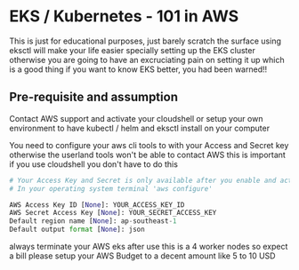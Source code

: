 # EKS / Kubernetes - 101 in AWS

This is just for educational purposes, just barely scratch the surface using eksctl will make your life easier specially setting up the EKS cluster otherwise
you are going to have an excruciating pain on setting it up which is a good thing if you want to know EKS better, you had been warned!!

## Pre-requisite and assumption

Contact AWS support and activate your cloudshell or setup your own environment to have kubectl / helm and eksctl install on your computer

You need to configure your aws cli tools to with your Access and Secret key otherwise the userland tools won't be able to contact AWS this is important
if you use cloudshell you don't have to do this

```python
# Your Access Key and Secret is only available after you enable and activate your account in AWS, it takes 24 hours so be patient
# In your operating system terminal 'aws configure'

AWS Access Key ID [None]: YOUR_ACCESS_KEY_ID
AWS Secret Access Key [None]: YOUR_SECRET_ACCESS_KEY
Default region name [None]: ap-southeast-1
Default output format [None]: json

```
always terminate your AWS eks after use this is a 4 worker nodes so expect a bill please setup your AWS Budget to a decent amount like 5 to 10 USD

